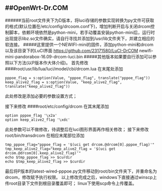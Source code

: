 ##OpenWrt-Dr.COM
-----
######当前root文件夹下为D版本，将luci存储的参数实现转换为py文件可获取的格式(默认位置在/etc/config/drcoom.conf下)，增加判断开启与关闭drcom控制脚本，依赖环境依然是python-mini，若手动覆盖安装python-mini后，运行时出现提示libz.so文件确实，请自行寻找并添加到/usr/lib文件夹下，并建立相应的软连接。
#####这里提供一个NEWIFI-mini的固件，添加python-mini和drcom以及该目录下的LuCI界面
https://github.com/23171580/LuCI-DrCOM
newifi-mini-pandorabox-16.09-drcom-luci.bin
#####其他版本如果要自行添加可以参照以下方法(以P版本作大体介绍)。
首先修改
####root/usr/lib/lua/luci/model/cbi/drcom.lua
在末尾处添加

    pppoe_flag = s:option(Value, "pppoe_flag", translate("pppoe_flag"))
    keep_alive2_flag = s:option(Value, "keep_alive2_flag", translate("keep_alive2_flag"))
此处修改是添加必要的参数设置方式；

接下来修改
####root/etc/config/drcom
在其末尾添加

	option pppoe_flag '\x2a'
	option keep_alive2_flag '\xdc'
此处参数可以不做修改，待调整后在luci图形界面再作相关修改；
接下来修改root/bin/transdrcom
在相应末尾部位添加

	tmp_pppoe_flag="pppoe_flag = '$(uci get drcom.@drcom[0].pppoe_flag)'"
	tmp_keep_alive2_flag="keep_alive2_flag = '$(uci get drcom.@drcom[0].keep_alive2_flag)'"
	echo $tmp_pppoe_flag >> $curdir
	echo $tmp_keep_alive2_flag >> $curdir
最后将P版本的latest-wired-pppoe.py文件移动到root/bin文件夹下，并重命名为drcom，修改赋予执行权限。
以上修改完成之后，windows下直接通过winscp上传root目录下文件到根目录覆盖即可；
linux下使用scp命令上传覆盖。
